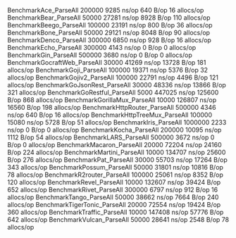 BenchmarkAce_ParseAll                     200000              9285 ns/op             640 B/op         16 allocs/op
BenchmarkBear_ParseAll                     50000             27281 ns/op            8928 B/op        110 allocs/op
BenchmarkBeego_ParseAll                   100000             23191 ns/op             800 B/op         36 allocs/op
BenchmarkBone_ParseAll                     50000             29121 ns/op            8048 B/op         90 allocs/op
BenchmarkDenco_ParseAll                   300000              6850 ns/op             928 B/op         16 allocs/op
BenchmarkEcho_ParseAll                    300000              4143 ns/op               0 B/op          0 allocs/op
BenchmarkGin_ParseAll                     500000              3680 ns/op               0 B/op          0 allocs/op
BenchmarkGocraftWeb_ParseAll               30000             41269 ns/op           13728 B/op        181 allocs/op
BenchmarkGoji_ParseAll                    100000             19371 ns/op            5376 B/op         32 allocs/op
BenchmarkGojiv2_ParseAll                  100000             22791 ns/op            4496 B/op        121 allocs/op
BenchmarkGoJsonRest_ParseAll               30000             48336 ns/op           13866 B/op        321 allocs/op
BenchmarkGoRestful_ParseAll                 5000            447025 ns/op          125600 B/op        868 allocs/op
BenchmarkGorillaMux_ParseAll               10000            126807 ns/op           16560 B/op        198 allocs/op
BenchmarkHttpRouter_ParseAll              500000              4346 ns/op             640 B/op         16 allocs/op
BenchmarkHttpTreeMux_ParseAll             100000             15080 ns/op            5728 B/op         51 allocs/op
BenchmarkIris_ParseAll                   1000000              2233 ns/op               0 B/op          0 allocs/op
BenchmarkKocha_ParseAll                   200000             10095 ns/op            1112 B/op         54 allocs/op
BenchmarkLARS_ParseAll                    500000              3672 ns/op               0 B/op          0 allocs/op
BenchmarkMacaron_ParseAll                  20000             72204 ns/op           24160 B/op        224 allocs/op
BenchmarkMartini_ParseAll                  10000            134707 ns/op           25600 B/op        276 allocs/op
BenchmarkPat_ParseAll                      30000             55703 ns/op           17264 B/op        343 allocs/op
BenchmarkPossum_ParseAll                   50000             31801 ns/op           10816 B/op         78 allocs/op
BenchmarkR2router_ParseAll                100000             25061 ns/op            8352 B/op        120 allocs/op
BenchmarkRevel_ParseAll                    10000            132607 ns/op           39424 B/op        652 allocs/op
BenchmarkRivet_ParseAll                   300000              6797 ns/op             912 B/op         16 allocs/op
BenchmarkTango_ParseAll                    50000             38662 ns/op            7664 B/op        240 allocs/op
BenchmarkTigerTonic_ParseAll               20000             72554 ns/op           19424 B/op        360 allocs/op
BenchmarkTraffic_ParseAll                  10000            147408 ns/op           57776 B/op        642 allocs/op
BenchmarkVulcan_ParseAll                   50000             28641 ns/op            2548 B/op         78 allocs/op